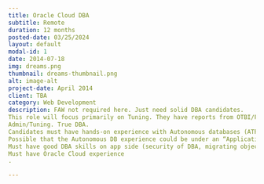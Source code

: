 ```yaml
---
title: Oracle Cloud DBA
subtitle: Remote
duration: 12 months
posted-date: 03/25/2024
layout: default
modal-id: 1
date: 2014-07-18
img: dreams.png
thumbnail: dreams-thumbnail.png
alt: image-alt
project-date: April 2014
client: TBA
category: Web Development
description: FAW not required here. Just need solid DBA candidates.
This role will focus primarily on Tuning. They have reports from OTBI/FAW that is not working fast enough. Reports are taking 10-15 minutes. Need someone that can figure out the bottleneck and get the time down to 30 seconds ideally (Just need big improvement here).
Admin/Tuning. True DBA.
Candidates must have hands-on experience with Autonomous databases (ATP/ADW/etc.)
Possible that the Autonomous DB experience could be under an “Applications DBA” or something different than Oracle DBA.
Must have good DBA skills on app side (security of DBA, migrating object to product such as stored procedure- triggers-etc., database monitoring/proactive alerting, etc.
Must have Oracle Cloud experience
.

---
```


